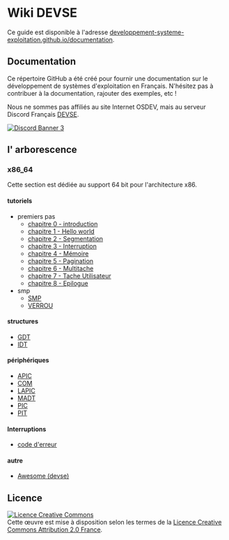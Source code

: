 # Wiki DEVSE
Ce guide est disponible à l'adresse [developpement-systeme-exploitation.github.io/documentation](https://developpement-systeme-exploitation.github.io/documentation/).


## Documentation
Ce répertoire GitHub a été créé pour fournir une documentation sur le développement de systèmes d'exploitation en Français.
N'hésitez pas à contribuer à la documentation, rajouter des exemples, etc !

Nous ne sommes pas affiliés au site Internet OSDEV, mais au serveur Discord Français [DEVSE](https://discord.gg/3XjkM6q).

<a href="https://discord.gg/3XjkM6q"><img src="https://discordapp.com/api/guilds/746454130448531546/widget.png?style=banner3" alt="Discord Banner 3"/></a>


## l' arborescence
### x86_64
Cette section est dédiée au support 64 bit pour l'architecture x86.

#### tutoriels
- premiers pas
    - [chapitre 0 - introduction](x86_64/tutoriels/premiers_pas/00-Introduction.md)
    - [chapitre 1 - Hello world](x86_64/tutoriels/premiers_pas/01-Hello,_World!.md)
    - [chapitre 2 - Segmentation](x86_64/tutoriels/premiers_pas/02-Segmentation.md)
    - [chapitre 3 - Interruption](x86_64/tutoriels/premiers_pas/03-Interuption.md)
    - [chapitre 4 - Mémoire](x86_64/tutoriels/premiers_pas/04-Memoire.md)
    - [chapitre 5 - Pagination](x86_64/tutoriels/premiers_pas/05-Pagination.md)
    - [chapitre 6 - Multitache](x86_64/tutoriels/premiers_pas/06-Multitâche.md)
    - [chapitre 7 - Tache Utilisateur](x86_64/tutoriels/premiers_pas/07-Tâche_Utilisateur.md)    
    - [chapitre 8 - Epilogue](x86_64/tutoriels/premiers_pas/08-Epilogue.md)
- smp
    - [SMP](x86_64/tutoriels/smp/SMP.md)
    - [VERROU](x86_64/tutoriels/smp/VERROU.md)

#### structures

- [GDT](x86_64/structures/GDT.md)
- [IDT](x86_64/structures/IDT.md)

#### périphériques
- [APIC](x86_64/périphériques/APIC.md)
- [COM](x86_64/périphériques/COM.md)
- [LAPIC](x86_64/périphériques/LAPIC.md)
- [MADT](x86_64/périphériques/MADT.md)
- [PIC](x86_64/périphériques/PIC.md)
- [PIT](x86_64/périphériques/PIT.md)
#### Interruptions
- [code d'erreur](x86_64/interruption/CODE_DERREUR.md)


#### autre
- [Awesome (devse)](https://github.com/developpement-systeme-exploitation/awesome)




## Licence 
<a rel="license" href="http://creativecommons.org/licenses/by/2.0/fr/"><img alt="Licence Creative Commons" style="border-width:0" src="https://i.creativecommons.org/l/by/2.0/fr/88x31.png" /></a><br>Cette œuvre est mise à disposition selon les termes de la <a rel="license" href="http://creativecommons.org/licenses/by/2.0/fr/">Licence Creative Commons Attribution 2.0 France</a>.
